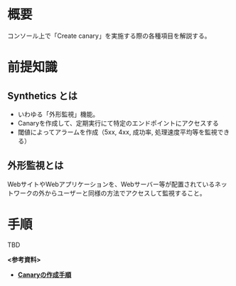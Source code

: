 # 概要
コンソール上で「Create canary」を実施する際の各種項目を解説する。  

# 前提知識
## Synthetics とは
- いわゆる「外形監視」機能。
- Canaryを作成して、定期実行にて特定のエンドポイントにアクセスする
- 閾値によってアラームを作成（5xx, 4xx, 成功率, 処理速度平均等を監視できる）

## 外形監視とは
WebサイトやWebアプリケーションを、Webサーバー等が配置されているネットワークの外からユーザーと同様の方法でアクセスして監視すること。

# 手順
TBD

**<参考資料>**
- [**Canaryの作成手順**](https://dev.classmethod.jp/articles/checked-additional-metrics-in-cloudwatch-synthetics/) 
